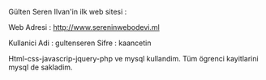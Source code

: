 
Gülten Seren Ilvan'in ilk web sitesi :



Web Adresi : http://www.sereninwebodevi.ml

Kullanici Adi : gultenseren
Sifre : kaancetin



Html-css-javascrip-jquery-php ve mysql kullandim.
Tüm ögrenci kayitlarini mysql de sakladim.
